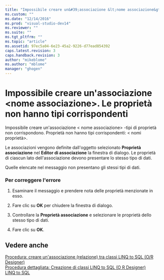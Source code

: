 ```yaml
---
title: "Impossibile creare un&#39;associazione &lt;nome associazione&gt;. Le propriet&#224; non hanno tipi corrispondenti | Microsoft Docs"
ms.custom: ""
ms.date: "12/14/2016"
ms.prod: "visual-studio-dev14"
ms.reviewer: ""
ms.suite: ""
ms.tgt_pltfrm: ""
ms.topic: "article"
ms.assetid: 97ec5a04-6e23-45a2-9226-d77ead854392
caps.latest.revision: 3
caps.handback.revision: 3
author: "mikeblome"
ms.author: "mblome"
manager: "ghogen"
---
```

# Impossibile creare un&#39;associazione &lt;nome associazione&gt;. Le propriet&#224; non hanno tipi corrispondenti
Impossibile creare un'associazione \< nome associazione> -tipi di proprietà non corrispondono. Proprietà non hanno tipi corrispondenti: \< nomi proprietà>.  
  
 Le associazioni vengono definite dall'oggetto selezionato **Proprietà associazione** nel **Editor di associazione** la finestra di dialogo. Le proprietà di ciascun lato dell'associazione devono presentare lo stesso tipo di dati.  
  
 Quelle elencate nel messaggio non presentano gli stessi tipi di dati.  
  
### <a name="to-correct-this-error"></a>Per correggere l'errore  
  
1.  Esaminare il messaggio e prendere nota delle proprietà menzionate in esso.  
  
2.  Fare clic su **OK** per chiudere la finestra di dialogo.  
  
3.  Controllare la **Proprietà associazione** e selezionare le proprietà dello stesso tipo di dati.  
  
4.  Fare clic su **OK**.  
  
## <a name="see-also"></a>Vedere anche  
 [Procedura: creare un'associazione (relazione) tra classi LINQ to SQL (O/R Designer)](../data-tools/how-to-create-an-association-relationship-between-linq-to-sql-classes-o-r-designer.md)   
 [Procedura dettagliata: Creazione di classi LINQ to SQL (O R Designer)](../Topic/Walkthrough:%20Creating%20LINQ%20to%20SQL%20Classes%20\(O-R%20Designer\).md)   
 [LINQ to SQL](../Topic/LINQ%20to%20SQL.md)